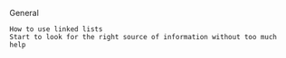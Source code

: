 General

    How to use linked lists
    Start to look for the right source of information without too much help
